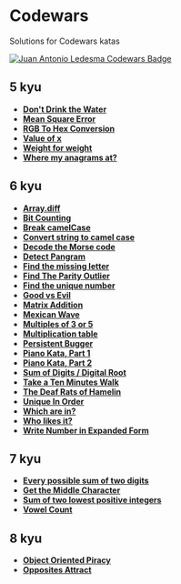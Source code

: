 # Codewars

Solutions for Codewars katas

[![Juan Antonio Ledesma Codewars Badge](https://www.codewars.com/users/juan-antonio-ledesma/badges/large)](https://www.codewars.com/users/juan-antonio-ledesma/)

## 5 kyu

- **[Don't Drink the Water](./dont-drink-the-water/)**
- **[Mean Square Error](./mean-square-error/)**
- **[RGB To Hex Conversion](./rgb-to-hex-conversion/)**
- **[Value of x](./value-of-x/)**
- **[Weight for weight](./weight-for-weight/)**
- **[Where my anagrams at?](./where-my-anagrams-at/)**

## 6 kyu

- **[Array.diff](./6-kyu/array-diff/)**
- **[Bit Counting](./bit-counting/)**
- **[Break camelCase](./break-camel-case/)**
- **[Convert string to camel case](./convert-string-to-camel-case/)**
- **[Decode the Morse code](./decode-the-morse-code/)**
- **[Detect Pangram](./6-kyu/detect-pangram/)**
- **[Find the missing letter](./find-the-missing-letter/)**
- **[Find The Parity Outlier](./find-the-parity-outlier/)**
- **[Find the unique number](./find-the-unique-number/)**
- **[Good vs Evil](./good-vs-evil/)**
- **[Matrix Addition](./matrix-addition/)**
- **[Mexican Wave](./mexican-wave/)**
- **[Multiples of 3 or 5](./multiples-of-3-or-5/)**
- **[Multiplication table](./multiplication-table/)**
- **[Persistent Bugger](./persistent-bugger/)**
- **[Piano Kata, Part 1](./piano-kata-part-1/)**
- **[Piano Kata, Part 2](./piano-kata-part-2/)**
- **[Sum of Digits / Digital Root](./sum-of-digits-digital-root/)**
- **[Take a Ten Minutes Walk](./take-a-ten-minutes-walk/)**
- **[The Deaf Rats of Hamelin](./the-deaf-rats-of-hamelin/)**
- **[Unique In Order](./unique-in-order/)**
- **[Which are in?](./which-are-in/)**
- **[Who likes it?](./who-likes-it/)**
- **[Write Number in Expanded Form](./write-number-in-expanded-form/)**

## 7 kyu

- **[Every possible sum of two digits](./every-possible-sum-of-two-digits/)**
- **[Get the Middle Character](./get-the-middle-character/)**
- **[Sum of two lowest positive integers](./sum-of-two-lowest-positive-integers/)**
- **[Vowel Count](./vowel-count/)**

## 8 kyu

- **[Object Oriented Piracy](./object-oriented-piracy/)**
- **[Opposites Attract](./opposites-attract/)**
